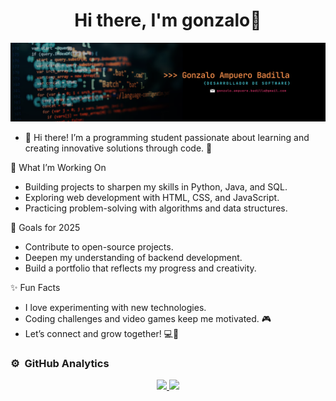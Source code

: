 <div align="center">
<h1 align="center">Hi there, I'm gonzalo👋</h1>
</div>
<img src="banner.png">

- 👋 Hi there!
I’m a programming student passionate about learning and creating innovative solutions through code. 🚀

🌟 What I’m Working On
- Building projects to sharpen my skills in Python, Java, and SQL.
- Exploring web development with HTML, CSS, and JavaScript.
- Practicing problem-solving with algorithms and data structures.
  
🎯 Goals for 2025
- Contribute to open-source projects.
- Deepen my understanding of backend development.
- Build a portfolio that reflects my progress and creativity.
  
✨ Fun Facts
- I love experimenting with new technologies.
- Coding challenges and video games keep me motivated. 🎮
- Let’s connect and grow together! 💻🌱



### ⚙️ &nbsp;GitHub Analytics

<p align="center">
<a href="https://github.com/GonzaloAmpueroBadilla">
  <img height="190em" src="https://github-readme-stats-eight-theta.vercel.app/api?username=GonzaloAmpueroBadilla&show_icons=true&theme=algolia&include_all_commits=true&count_private=true"/>
 <img height="190em" src="https://github-readme-stats.vercel.app/api/top-langs/?username=GonzaloAmpueroBadilla&layout=compact&langs_count=8&theme=algolia&cache_seconds=86400&unique=1"/>

</a>
</p>




